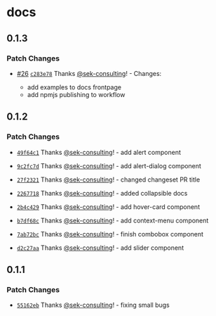 # docs

## 0.1.3

### Patch Changes

- [#26](https://github.com/sek-consulting/solid-ui/pull/26) [`c283e78`](https://github.com/sek-consulting/solid-ui/commit/c283e78feeba71a3cfcd3dac0464bd66ad8d6c29) Thanks [@sek-consulting](https://github.com/sek-consulting)! - Changes:

  - add examples to docs frontpage
  - add npmjs publishing to workflow

## 0.1.2

### Patch Changes

- [`49f64c1`](https://github.com/sek-consulting/solid-ui/commit/49f64c1a0fcc1f079d885582922abd7de84509d1) Thanks [@sek-consulting](https://github.com/sek-consulting)! - add alert component

- [`9c2fc7d`](https://github.com/sek-consulting/solid-ui/commit/9c2fc7d8599b326ba156e22d16ce139de4058de9) Thanks [@sek-consulting](https://github.com/sek-consulting)! - add alert-dialog component

- [`27f2321`](https://github.com/sek-consulting/solid-ui/commit/27f23214bf912ab4ea828a04298503643094f6c6) Thanks [@sek-consulting](https://github.com/sek-consulting)! - changed changeset PR title

- [`2267718`](https://github.com/sek-consulting/solid-ui/commit/2267718ad3a423b89ca972fda9452099b84da1a1) Thanks [@sek-consulting](https://github.com/sek-consulting)! - added collapsible docs

- [`2b4c429`](https://github.com/sek-consulting/solid-ui/commit/2b4c429eb8e093a6f07b66f6190b6c22b5b7d163) Thanks [@sek-consulting](https://github.com/sek-consulting)! - add hover-card component

- [`b7df68c`](https://github.com/sek-consulting/solid-ui/commit/b7df68cd68ec60653f7bfe7edc9f09555e43361e) Thanks [@sek-consulting](https://github.com/sek-consulting)! - add context-menu component

- [`7ab72bc`](https://github.com/sek-consulting/solid-ui/commit/7ab72bc34a5639c08661a7f191efd2201a768c18) Thanks [@sek-consulting](https://github.com/sek-consulting)! - finish combobox component

- [`d2c27aa`](https://github.com/sek-consulting/solid-ui/commit/d2c27aaa50aa57655875c45409fe3db03b3da218) Thanks [@sek-consulting](https://github.com/sek-consulting)! - add slider component

## 0.1.1

### Patch Changes

- [`55162eb`](https://github.com/sek-consulting/solid-ui/commit/55162eb29c0e48b65ae1687b69bb9474832ce8e1) Thanks [@sek-consulting](https://github.com/sek-consulting)! - fixing small bugs
